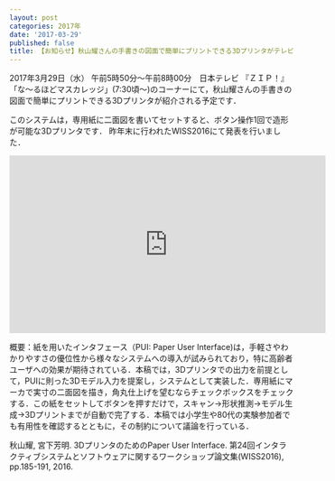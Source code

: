 ```yaml
---
layout: post
categories: 2017年
date: '2017-03-29'
published: false
title: 【お知らせ】秋山耀さんの手書きの図面で簡単にプリントできる3Dプリンタがテレビ放映されます(予定)
---
```

2017年3月29日（水） 午前5時50分～午前8時00分　日本テレビ 『ＺＩＰ！』「な～るほどマスカレッジ」(7:30頃～)のコーナーにて，秋山耀さんの手書きの図面で簡単にプリントできる3Dプリンタが紹介される予定です．

このシステムは，専用紙に二面図を書いてセットすると、ボタン操作1回で造形が可能な3Dプリンタです．
昨年末に行われたWISS2016にて発表を行いました．

<iframe width="560" height="315" src="https://www.youtube.com/embed/54m38d4nUgg" frameborder="0" allowfullscreen=""></iframe>

概要：紙を用いたインタフェース（PUI: Paper User Interface)は，手軽さやわかりやすさの優位性から様々なシステムへの導入が試みられており，特に高齢者ユーザへの効果が期待されている．本稿では，3Dプリンタでの出力を前提として，PUIに則った3Dモデル入力を提案し，システムとして実装した．専用紙にマーカで実寸の二面図を描き，角丸仕上げを望むならチェックボックスをチェックする．この紙をセットしてボタンを押すだけで，スキャン→形状推測→モデル生成→3Dプリントまでが自動で完了する．本稿では小学生や80代の実験参加者でも有用性を確認するとともに，その制約について議論を行っている．

秋山耀, 宮下芳明. 3DプリンタのためのPaper User Interface. 第24回インタラクティブシステムとソフトウェアに関するワークショップ論文集(WISS2016), pp.185-191, 2016.

